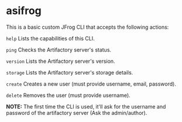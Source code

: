 # asifrog

This is a basic custom JFrog CLI that accepts the following actions:

`help`		Lists the capabilities of this CLI.

`ping`		Checks the Artifactory server's status.

`version`	Lists the Artifactory server's version.

`storage`	Lists the Artifactory server's storage details.

`create`	Creates a new user (must provide username, email, password).

`delete`	Removes the user (must provide username).

**NOTE:** The first time the CLI is used, it'll ask for the username and password of the artifactory server (Ask the admin/author). 